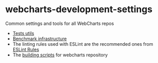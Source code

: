 # webcharts-development-settings

Common settings and tools for all WebCharts repos

* [Tests utils](testsUtils/testsUtils.md)
* [Benchmark infrastructure](benchmark-infrastructure/benchmark-infrastructure.md)
* The linting rules used with ESLint are the recommended ones from [ESLint Rules](https://eslint.org/docs/rules/)
* The [building scripts](buildingScripts.md) for webcharts repository

